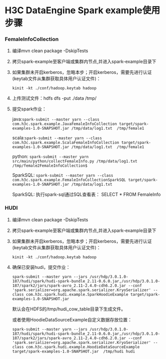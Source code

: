 # H3C DataEngine Spark example使用步骤
### FemaleInfoCollection
1. 编译mvn clean package -DskipTests
2. 拷贝spark-example至客户端或集群内节点,并进入spark-example目录下
3. 如果集群未开启kerberos，忽略本步；开启kerberos，需要先进行认证(keytab文件从集群获取具体用户认证文件)：

    ``kinit -kt ./conf/hadoop.keytab hadoop``

4. 上传测试文件：hdfs dfs -put ./data /tmp/
5. 提交spark作业： 

   java:``spark-submit --master yarn --class com.h3c.spark.example.JavaFemaleInfoCollection target/spark-examples-1.0-SNAPSHOT.jar /tmp/data/log1.txt  /tmp/female1``

   scala:``spark-submit --master yarn --class com.h3c.spark.example.ScalaFemaleInfoCollection target/spark-examples-1.0-SNAPSHOT.jar /tmp/data/log1.txt  /tmp/female1``

   python: ``spark-submit --master yarn src/main/python/collectFemaleInfo.py /tmp/data/log1.txt /tmp/female2FemaleInfoCollection$``

   SparkSQL: ``spark-submit --master yarn --class com.h3c.spark.example.FemaleInfoCollectionSparkSQL target/spark-examples-1.0-SNAPSHOT.jar /tmp/data/log1.txt``
   
   SparkSQL: 执行spark-sql通过SQL查看表： SELECT * FROM FemaleInfo
   
### HUDI
1. 编译mvn clean package -DskipTests
2. 拷贝spark-example至客户端或集群内节点,并进入spark-example目录下
3. 如果集群未开启kerberos，忽略本步；开启kerberos，需要先进行认证(keytab文件从集群获取具体用户认证文件)：

   ``kinit -kt ./conf/hadoop.keytab hadoop``
4. 确保已安装hudi，提交作业：
   
   ``spark-submit --master yarn --jars /usr/hdp/3.0.1.0-187/hudi/spark/hudi-spark-bundle_2.11-0.6.0.jar,/usr/hdp/3.0.1.0-187/spark2/jars/spark-avro_2.11-2.4.0-cdh6.2.0.jar --conf 'spark.serializer=org.apache.spark.serializer.KryoSerializer' --class com.h3c.spark.hudi.example.SparkHoodieExample target/spark-examples-1.0-SNAPSHOT.jar``

   默认会在HDFS的/tmp/hudi_cow_table目录下生成文件。
   
   或者使用HoodieDataSourceExample自定义数据存放位置：

   ``spark-submit --master yarn --jars /usr/hdp/3.0.1.0-187/hudi/spark/hudi-spark-bundle_2.11-0.6.0.jar,/usr/hdp/3.0.1.0-187/spark2/jars/spark-avro_2.11-2.4.0-cdh6.2.0.jar --conf 'spark.serializer=org.apache.spark.serializer.KryoSerializer' --class com.h3c.spark.hudi.example.HoodieDataSourceExample target/spark-examples-1.0-SNAPSHOT.jar  /tmp/hudi hudi``